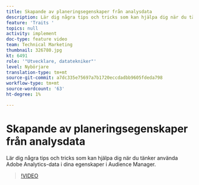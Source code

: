 ```yaml
---
title: Skapande av planeringsegenskaper från analysdata
description: Lär dig några tips och tricks som kan hjälpa dig när du tänker använda Adobe Analytics-data i dina egenskaper i Audience Manager.
feature: 'Traits '
topics: null
activity: implement
doc-type: feature video
team: Technical Marketing
thumbnail: 326780.jpg
kt: 6491
role: '"Utvecklare, datatekniker"'
level: Nybörjare
translation-type: tm+mt
source-git-commit: a7dc335e75697a7b1720eccdadbb9605fdeda798
workflow-type: tm+mt
source-wordcount: '63'
ht-degree: 1%

---
```



# Skapande av planeringsegenskaper från analysdata

Lär dig några tips och tricks som kan hjälpa dig när du tänker använda Adobe Analytics-data i dina egenskaper i Audience Manager.

>[!VIDEO](https://video.tv.adobe.com/v/326780/?quality=12&learn=on)
